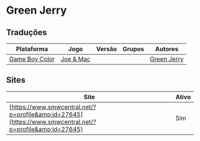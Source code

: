 # Green Jerry

## Traduções

| Plataforma | Jogo | Versão | Grupos | Autores |
| ----------- | ----------- | ----------- | ----------- | ----------- |
| [Game Boy Color](../../traducoes/game-boy-color/) | [Joe &amp; Mac](../../traducoes/game-boy-color/joe-mac_green-jerry/) |  |  | [Green Jerry](../../autores/green-jerry/) |

## Sites

| Site | Ativo |
| ----------- | ----------- |
| [https://www.smwcentral.net/?p=profile&amp;id=27645](https://www.smwcentral.net/?p=profile&amp;id=27645) | Sim |